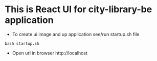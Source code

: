 # This is React UI for city-library-be application

- To create ui image and up application see/run startup.sh file

`bash startup.sh `

- Open url in browser http://localhost






 


